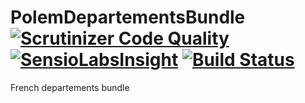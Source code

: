 # PolemDepartementsBundle [![Scrutinizer Code Quality](https://scrutinizer-ci.com/g/polem/PolemDepartementsBundle/badges/quality-score.png?s=603c99397ac6adc8465f54dbca67135a1386c3fb)](https://scrutinizer-ci.com/g/polem/PolemDepartementsBundle/) [![SensioLabsInsight](https://insight.sensiolabs.com/projects/590e28d6-504b-413e-95a2-445422ca0e7d/mini.png)](https://insight.sensiolabs.com/projects/590e28d6-504b-413e-95a2-445422ca0e7d) [![Build Status](https://travis-ci.org/polem/PolemDepartementsBundle.svg?branch=master)](https://travis-ci.org/polem/PolemDepartementsBundle)

French departements bundle
